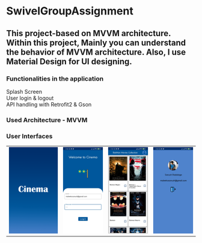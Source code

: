 # SwivelGroupAssignment

<h2>This project-based on MVVM architecture. Within this project, Mainly you can understand the behavior of MVVM architecture. Also, I use Material Design for UI designing.</h2> 

<h3>Functionalities in the application</h3>
            Splash Screen<br>
            User login & logout<br>
            API handling with Retrofit2 & Gson<br>
            

<h3>Used Architecture - MVVM</h3>          
           
<h3>User Interfaces</h3>
<table> 
  <tr> 
    <td><img src="https://github.com/SanushRadalage/SwivelGroupAssignment/blob/master/app/src/main/res/drawable/splash_screen.png" /></td> 
    <td><img src="https://github.com/SanushRadalage/SwivelGroupAssignment/blob/master/app/src/main/res/drawable/login_screen.jpg"/></td> 
    <td><img src="https://github.com/SanushRadalage/SwivelGroupAssignment/blob/master/app/src/main/res/drawable/movie_screen.jpg"/></td> 
    <td><img src="https://github.com/SanushRadalage/SwivelGroupAssignment/blob/master/app/src/main/res/drawable/profile_screen.jpg"/></td> 
  </tr> 
</table>

            
